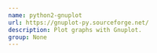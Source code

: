 ```yaml
---
name: python2-gnuplot
url: https://gnuplot-py.sourceforge.net/
description: Plot graphs with Gnuplot.
group: None
---
```

